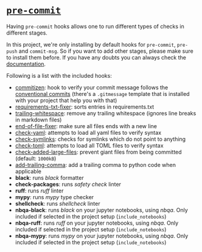 # <a href="https://pre-commit.com/" target="_blank"><code>pre-commit</code></a>

Having `pre-commit` hooks allows one to run different types of checks in different stages.

In this project, we're only installing by default hooks for `pre-commit`, `pre-push` and `commit-msg`. So if you want
to add other stages, please make sure to install them before. If you have any doubts you can always check the
<a href="https://pre-commit.com/" target="_blank">documentation</a>.

Following is a list with the included hooks:

- <a href="https://github.com/commitizen-tools/commitizen#integrating-with-pre-commit" target="_blank">commitizen</a>: hook to verify your commit message follows the [conventional commits](https://www.conventionalcommits.org/en/v1.0.0/) (there's a `.gitmessage` template that is installed with your project that help you with that)
- <a href="https://github.com/pre-commit/pre-commit-hooks#requirements-txt-fixer" target="_blank">requirements-txt-fixer</a>: sorts entries in requirements.txt
- <a href="https://github.com/pre-commit/pre-commit-hooks#trailing-whitespace" target="_blank">trailing-whitespace</a>: remove any trailing whitespace (ignores line breaks in markdown files)
- <a href="https://github.com/pre-commit/pre-commit-hooks#end-of-file-fixer" target="_blank">end-of-file-fixer</a>: make sure all files ends with a new line
- <a href="https://github.com/pre-commit/pre-commit-hooks#check-yaml" target="_blank">check-yaml</a>: attempts to load all yaml files to verify syntax
- <a href="https://github.com/pre-commit/pre-commit-hooks#check-symlinks" target="_blank">check-symlinks</a>: checks for symlinks which do not point to anything
- <a href="https://github.com/pre-commit/pre-commit-hooks#check-toml" target="_blank">check-toml</a>: attempts to load all TOML files to verify syntax
- <a href="https://github.com/pre-commit/pre-commit-hooks#check-added-large-files" target="_blank">check-added-large-files</a>: prevent giant files from being committed (default: `1000kB`)
- <a href="https://github.com/asottile/add-trailing-comma#add-trailing-comma" target="_blank">add-trailing-comma</a>: add a trailing comma to python code when applicable
- **black**: runs *black* formatter
- **check-packages**: runs *safety check* linter
- **ruff**: runs *ruff* linter
- **mypy**: runs *mypy* type checker
- **shellcheck**: runs *shellcheck* linter
- **nbqa-black**: runs *black* on your jupyter notebooks, using *nbqa*. Only included if selected in the project setup (`include_notebooks`)
- **nbqa-ruff**: runs *ruff* on your jupyter notebooks, using *nbqa*. Only included if selected in the project setup (`include_notebooks`)
- **nbqa-mypy**: runs *mypy* on your jupyter notebooks, using *nbqa*. Only included if selected in the project setup (`include_notebooks`)

